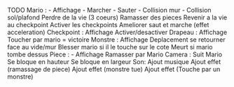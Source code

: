 TODO
	Mario :
		- Affichage
		- Marcher
		- Sauter
		- Collision mur
		- Collision sol/plafond
		Perdre de la vie (3 coeurs)
		Ramasser des pieces
		Revenir a la vie au checkpoint
		Activer les checkpoints
		Ameliorer saut et marche (effet acceleration)
	Checkpoint :
		Affichage
		Activer/desactiver
	Drapeau :
		Affichage
		Toucher par mario = victoire
	Monstre :
		Affichage
		Deplacement
		se retourner face au vide/mur
		Blesser mario si il le touche sur le cote
		Meurt si mario tombe dessus
	Piece :
		- Affichage
		Ramasser par Mario
	Camera :
		Suit Mario
		Se bloque en hauteur
		Se bloque en largeur
	Son:
		Ajout musique
		Ajout effet (ramassage de piece)
		Ajout effet (monstre tue)
		Ajout effet (Touche par un monstre)
